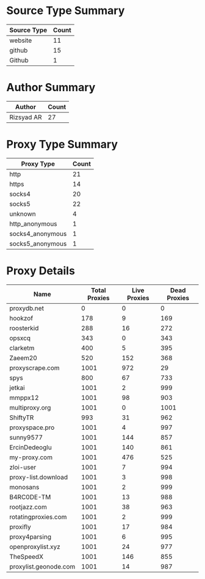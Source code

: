 # Source Type Summary

| Source Type | Count |
|-------------|-------|
| website | 11 |
| github | 15 |
| Github | 1 |


# Author Summary

| Author | Count |
|--------|-------|
| Rizsyad AR | 27 |


# Proxy Type Summary

| Proxy Type | Count |
|------------|-------|
| http | 21 |
| https | 14 |
| socks4 | 20 |
| socks5 | 22 |
| unknown | 4 |
| http_anonymous | 1 |
| socks4_anonymous | 1 |
| socks5_anonymous | 1 |


# Proxy Details

| Name | Total Proxies | Live Proxies | Dead Proxies |
|------|---------------|--------------|---------------|
| proxydb.net | 0 | 0 | 0 |
| hookzof | 178 | 9 | 169 |
| roosterkid | 288 | 16 | 272 |
| opsxcq | 343 | 0 | 343 |
| clarketm | 400 | 5 | 395 |
| Zaeem20 | 520 | 152 | 368 |
| proxyscrape.com | 1001 | 972 | 29 |
| spys | 800 | 67 | 733 |
| jetkai | 1001 | 2 | 999 |
| mmppx12 | 1001 | 98 | 903 |
| multiproxy.org | 1001 | 0 | 1001 |
| ShiftyTR | 993 | 31 | 962 |
| proxyspace.pro | 1001 | 4 | 997 |
| sunny9577 | 1001 | 144 | 857 |
| ErcinDedeoglu | 1001 | 140 | 861 |
| my-proxy.com | 1001 | 476 | 525 |
| zloi-user | 1001 | 7 | 994 |
| proxy-list.download | 1001 | 3 | 998 |
| monosans | 1001 | 2 | 999 |
| B4RC0DE-TM | 1001 | 13 | 988 |
| rootjazz.com | 1001 | 38 | 963 |
| rotatingproxies.com | 1001 | 2 | 999 |
| proxifly | 1001 | 17 | 984 |
| proxy4parsing | 1001 | 6 | 995 |
| openproxylist.xyz | 1001 | 24 | 977 |
| TheSpeedX | 1001 | 146 | 855 |
| proxylist.geonode.com | 1001 | 14 | 987 |
